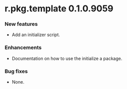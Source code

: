 # r.pkg.template 0.1.0.9059
### New features
* Add an initializer script.
### Enhancements
* Documentation on how to use the initialize a package.
### Bug fixes
* None.
